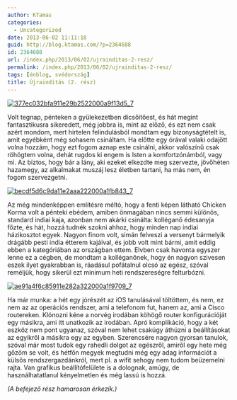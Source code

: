 ```yaml
---
author: KTamas
categories:
  - Uncategorized
date: 2013-06-02 11:11:18
guid: http://blog.ktamas.com/?p=2364688
id: 2364688
url: /index.php/2013/06/02/ujrainditas-2-resz/
permalink: /index.php/2013/06/02/ujrainditas-2-resz/
tags: [énblog, svédország]
title: Újraindítás (2. rész)
---
```


[<img src="/wp-content/uploads/2013/06/377ec032bfa911e29b2522000a9f13d5_7.jpg" alt="377ec032bfa911e29b2522000a9f13d5_7" width="612" height="612" class="aligncenter size-full wp-image-2364673" srcset="/wp-content/uploads/2013/06/377ec032bfa911e29b2522000a9f13d5_7.jpg 612w, /wp-content/uploads/2013/06/377ec032bfa911e29b2522000a9f13d5_7-150x150.jpg 150w, /wp-content/uploads/2013/06/377ec032bfa911e29b2522000a9f13d5_7-300x300.jpg 300w" sizes="(max-width: 612px) 100vw, 612px" />](/wp-content/uploads/2013/06/377ec032bfa911e29b2522000a9f13d5_7.jpg)

Volt tegnap, pénteken a gyülekezetben dicsőítőest, és hát megint fantasztikusra sikeredett, még jobbra is, mint az előző, és ezt nem csak azért mondom, mert hirtelen felindulásból mondtam egy bizonyságtételt is, amit egyébként még sohasem csináltam. Ha előtte egy órával valaki odajött volna hozzám, hogy ezt fogom aznap este csinálni, akkor valószínű csak röhögtem volna, dehát rugdos ki engem is Isten a komfortzónámból, vagy mi. Az biztos, hogy bár a lány, aki ezeket elkezdte meg szervezte, jövőhéten hazamegy, az alkalmakat muszáj lesz életben tartani, ha más nem, én fogom szervezgetni.

[<img src="/wp-content/uploads/2013/06/becdf5d6c9da11e2aaa222000a1fb843_7.jpg" alt="becdf5d6c9da11e2aaa222000a1fb843_7" width="612" height="612" class="aligncenter size-full wp-image-2364674" srcset="/wp-content/uploads/2013/06/becdf5d6c9da11e2aaa222000a1fb843_7.jpg 612w, /wp-content/uploads/2013/06/becdf5d6c9da11e2aaa222000a1fb843_7-150x150.jpg 150w, /wp-content/uploads/2013/06/becdf5d6c9da11e2aaa222000a1fb843_7-300x300.jpg 300w" sizes="(max-width: 612px) 100vw, 612px" />](/wp-content/uploads/2013/06/becdf5d6c9da11e2aaa222000a1fb843_7.jpg)

Az még mindenképpen említésre méltó, hogy a fenti képen látható Chicken Korma volt a pénteki ebédem, amiben önmagában nincs semmi különös, standard indiai kaja, azonban nem akárki csinálta: kolléganő édesanyja főzte, és hát, hozzá tudnék szokni ahhoz, hogy minden nap indiai házikosztot egyek. Nagyon finom volt, simán felveszi a versenyt bármelyik drágább pesti india étterem kajáival, és jobb volt mint bármi, amit eddig ebben a kategóriában az országban ettem. Elvben csak havonta egyszer lenne ez a cégben, de mondtam a kolléganőnek, hogy én nagyon szivesen eszek ilyet gyakrabban is, ráadásul pofátalnul olcsó az egész, szóval reméljük, hogy sikerül ezt minimum heti rendszereségre felturbózni.

[<img src="/wp-content/uploads/2013/06/ae91a4f6c85911e282a322000a1f9709_7.jpg" alt="ae91a4f6c85911e282a322000a1f9709_7" width="612" height="612" class="aligncenter size-full wp-image-2364683" srcset="/wp-content/uploads/2013/06/ae91a4f6c85911e282a322000a1f9709_7.jpg 612w, /wp-content/uploads/2013/06/ae91a4f6c85911e282a322000a1f9709_7-150x150.jpg 150w, /wp-content/uploads/2013/06/ae91a4f6c85911e282a322000a1f9709_7-300x300.jpg 300w" sizes="(max-width: 612px) 100vw, 612px" />](/wp-content/uploads/2013/06/ae91a4f6c85911e282a322000a1f9709_7.jpg)

Ha már munka: a hét egy jórészét az iOS tanulásával töltöttem, és nem, ez nem az az operációs rendszer, ami a telefonom fut, hanem az, ami a Cisco routereken. Klónozni kéne a norvég irodában köhögő router konfigurációját egy másikra, ami itt unatkozik az irodában. Apró komplikáció, hogy a két eszköz nem pont ugyanaz, szóval nem lehet csakúgy áthúzni a beállításokat az egyikről a másikra egy az egyben. Szerencsére nagyon gyorsan tanulok, szóval már most tudok egy rahedli dolgot az egészről, amiről egy hete még gőzöm se volt, és hétfőn megyek megtudni még egy adag információt a külsős rendszergazdánkról, mert pl. a wifit sehogy nem tudom beüzemelni rajta. Van grafikus beállítófelülete is a dolognak, amúgy, de használhatatlanul kényelmetlen és még lassú is hozzá.

_(A befejező rész hamarosan érkezik.)_
